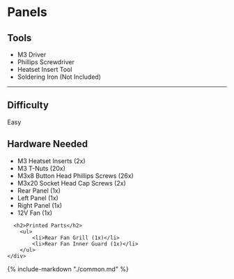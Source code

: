 # Panels

<div class="grid" style="grid-template-columns: repeat(auto-fit,minmax(12rem,1fr));">
    <div class="card">
        <h2>Tools</h2>
            <ul>
                <li>M3 Driver</li>
                <li>Phillips Screwdriver</li>
                <li>Heatset Insert Tool</li>
                <li>Soldering Iron (Not Included)</li>
            </ul>
            <hr>
            <h2>Difficulty</h2>
            <p>Easy</p>
    </div>
    <div class="card">
    <h2>Hardware Needed</h2>
      <ul>
      <li>M3 Heatset Inserts (2x)</li>
      <li>M3 T-Nuts (20x)</li>
      <li>M3x8 Button Head Phillips Screws (26x)</li>
      <li>M3x20 Socket Head Cap Screws (2x)</li>
      <li>Rear Panel (1x)</li>
      <li>Left Panel (1x)</li>
      <li>Right Panel (1x)</li>
      <li>12V Fan (1x)</li>
      </ul>

      <h2>Printed Parts</h2>
        <ul>
            <li>Rear Fan Grill (1x)</li>
            <li>Rear Fan Inner Guard (1x)</li>
        </ul>
    </div>
</div>

{%
   include-markdown "./common.md"
%}

<script>
  queueRenderPage(205);
</script>